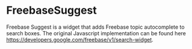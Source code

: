 FreebaseSuggest
===============

Freebase Suggest is a widget that adds Freebase topic autocomplete to search boxes. The original Javascript implementation can be found here https://developers.google.com/freebase/v1/search-widget.
